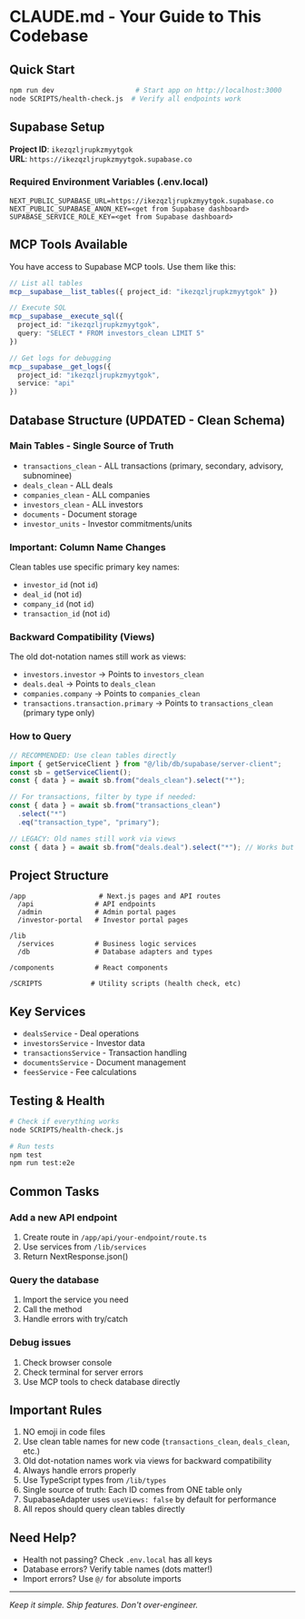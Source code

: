 # CLAUDE.md - Your Guide to This Codebase

## Quick Start

```bash
npm run dev                    # Start app on http://localhost:3000
node SCRIPTS/health-check.js  # Verify all endpoints work
```

## Supabase Setup

**Project ID**: `ikezqzljrupkzmyytgok`  
**URL**: `https://ikezqzljrupkzmyytgok.supabase.co`

### Required Environment Variables (.env.local)
```env
NEXT_PUBLIC_SUPABASE_URL=https://ikezqzljrupkzmyytgok.supabase.co
NEXT_PUBLIC_SUPABASE_ANON_KEY=<get from Supabase dashboard>
SUPABASE_SERVICE_ROLE_KEY=<get from Supabase dashboard>
```

## MCP Tools Available

You have access to Supabase MCP tools. Use them like this:

```typescript
// List all tables
mcp__supabase__list_tables({ project_id: "ikezqzljrupkzmyytgok" })

// Execute SQL
mcp__supabase__execute_sql({ 
  project_id: "ikezqzljrupkzmyytgok",
  query: "SELECT * FROM investors_clean LIMIT 5"
})

// Get logs for debugging
mcp__supabase__get_logs({
  project_id: "ikezqzljrupkzmyytgok", 
  service: "api"
})
```

## Database Structure (UPDATED - Clean Schema)

### Main Tables - Single Source of Truth
- `transactions_clean` - ALL transactions (primary, secondary, advisory, subnominee)
- `deals_clean` - ALL deals 
- `companies_clean` - ALL companies
- `investors_clean` - ALL investors
- `documents` - Document storage
- `investor_units` - Investor commitments/units

### Important: Column Name Changes
Clean tables use specific primary key names:
- `investor_id` (not `id`)
- `deal_id` (not `id`) 
- `company_id` (not `id`)
- `transaction_id` (not `id`)

### Backward Compatibility (Views)
The old dot-notation names still work as views:
- `investors.investor` → Points to `investors_clean`
- `deals.deal` → Points to `deals_clean`
- `companies.company` → Points to `companies_clean`
- `transactions.transaction.primary` → Points to `transactions_clean` (primary type only)

### How to Query
```typescript
// RECOMMENDED: Use clean tables directly
import { getServiceClient } from "@/lib/db/supabase/server-client";
const sb = getServiceClient();
const { data } = await sb.from("deals_clean").select("*");

// For transactions, filter by type if needed:
const { data } = await sb.from("transactions_clean")
  .select("*")
  .eq("transaction_type", "primary");

// LEGACY: Old names still work via views
const { data } = await sb.from("deals.deal").select("*"); // Works but uses view
```

## Project Structure

```
/app                  # Next.js pages and API routes
  /api               # API endpoints
  /admin             # Admin portal pages  
  /investor-portal   # Investor portal pages

/lib
  /services          # Business logic services
  /db                # Database adapters and types
  
/components          # React components

/SCRIPTS            # Utility scripts (health check, etc)
```

## Key Services

- `dealsService` - Deal operations
- `investorsService` - Investor data
- `transactionsService` - Transaction handling
- `documentsService` - Document management
- `feesService` - Fee calculations

## Testing & Health

```bash
# Check if everything works
node SCRIPTS/health-check.js

# Run tests
npm test
npm run test:e2e
```

## Common Tasks

### Add a new API endpoint
1. Create route in `/app/api/your-endpoint/route.ts`
2. Use services from `/lib/services`
3. Return NextResponse.json()

### Query the database
1. Import the service you need
2. Call the method
3. Handle errors with try/catch

### Debug issues
1. Check browser console
2. Check terminal for server errors
3. Use MCP tools to check database directly

## Important Rules

1. NO emoji in code files
2. Use clean table names for new code (`transactions_clean`, `deals_clean`, etc.)
3. Old dot-notation names work via views for backward compatibility
4. Always handle errors properly
5. Use TypeScript types from `/lib/types`
6. Single source of truth: Each ID comes from ONE table only
7. SupabaseAdapter uses `useViews: false` by default for performance
8. All repos should query clean tables directly

## Need Help?

- Health not passing? Check `.env.local` has all keys
- Database errors? Verify table names (dots matter!)
- Import errors? Use `@/` for absolute imports

---
*Keep it simple. Ship features. Don't over-engineer.*